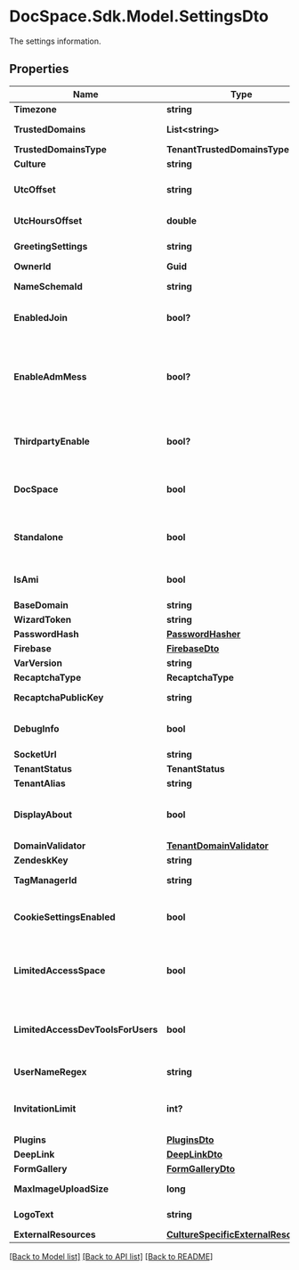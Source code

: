 # DocSpace.Sdk.Model.SettingsDto
The settings information.

## Properties

Name | Type | Description | Notes
------------ | ------------- | ------------- | -------------
**Timezone** | **string** | The time zone. | [optional] 
**TrustedDomains** | **List&lt;string&gt;** | The list of the trusted domains. | [optional] 
**TrustedDomainsType** | **TenantTrustedDomainsType** |  | [optional] 
**Culture** | **string** | The language. | [optional] 
**UtcOffset** | **string** | The UTC offset in the TimeSpan format. | [optional] 
**UtcHoursOffset** | **double** | The UTC offset in hours. | [optional] 
**GreetingSettings** | **string** | The greeting settings. | [optional] 
**OwnerId** | **Guid** | The owner ID. | [optional] 
**NameSchemaId** | **string** | The team template ID. | [optional] 
**EnabledJoin** | **bool?** | Specifies if a user can join the portal or not. | [optional] 
**EnableAdmMess** | **bool?** | Specifies if a user can send a message to the administrator when accessing the DocSpace portal or not. | [optional] 
**ThirdpartyEnable** | **bool?** | Specifies if a user can connect third-party providers to the portal or not. | [optional] 
**DocSpace** | **bool** | Specifies if this portal is a DocSpace portal or not. | [optional] 
**Standalone** | **bool** | Indicates whether the system is running in standalone mode. | [optional] 
**IsAmi** | **bool** | Specifies if this portal is the AMI instance or not. | [optional] 
**BaseDomain** | **string** | The base domain. | [optional] 
**WizardToken** | **string** | The wizard token. | [optional] 
**PasswordHash** | [**PasswordHasher**](PasswordHasher.md) |  | [optional] 
**Firebase** | [**FirebaseDto**](FirebaseDto.md) |  | [optional] 
**VarVersion** | **string** | The portal version. | [optional] 
**RecaptchaType** | **RecaptchaType** |  | [optional] 
**RecaptchaPublicKey** | **string** | The ReCAPTCHA public key. | [optional] 
**DebugInfo** | **bool** | Specifies if the debug information will be sent or not. | [optional] 
**SocketUrl** | **string** | The socket URL. | [optional] 
**TenantStatus** | **TenantStatus** |  | [optional] 
**TenantAlias** | **string** | The tenant alias. | [optional] 
**DisplayAbout** | **bool** | Specifies whether to display the \&quot;About\&quot; portal section. | [optional] 
**DomainValidator** | [**TenantDomainValidator**](TenantDomainValidator.md) |  | [optional] 
**ZendeskKey** | **string** | The Zendesk key. | [optional] 
**TagManagerId** | **string** | The tag manager ID. | [optional] 
**CookieSettingsEnabled** | **bool** | Specifies whether the cookie settings are enabled. | [optional] 
**LimitedAccessSpace** | **bool** | Specifies whether the access to the space management is limited or not. | [optional] 
**LimitedAccessDevToolsForUsers** | **bool** | Specifies whether the access to the Developer Tools is limited for users or not. | [optional] 
**UserNameRegex** | **string** | The user name validation regex. | [optional] 
**InvitationLimit** | **int?** | The maximum number of invitations to the portal. | [optional] 
**Plugins** | [**PluginsDto**](PluginsDto.md) |  | [optional] 
**DeepLink** | [**DeepLinkDto**](DeepLinkDto.md) |  | [optional] 
**FormGallery** | [**FormGalleryDto**](FormGalleryDto.md) |  | [optional] 
**MaxImageUploadSize** | **long** | The maximum image upload size. | [optional] 
**LogoText** | **string** | The white label logo text. | [optional] 
**ExternalResources** | [**CultureSpecificExternalResources**](CultureSpecificExternalResources.md) |  | [optional] 

[[Back to Model list]](../README.md#documentation-for-models) [[Back to API list]](../README.md#documentation-for-api-endpoints) [[Back to README]](../README.md)

